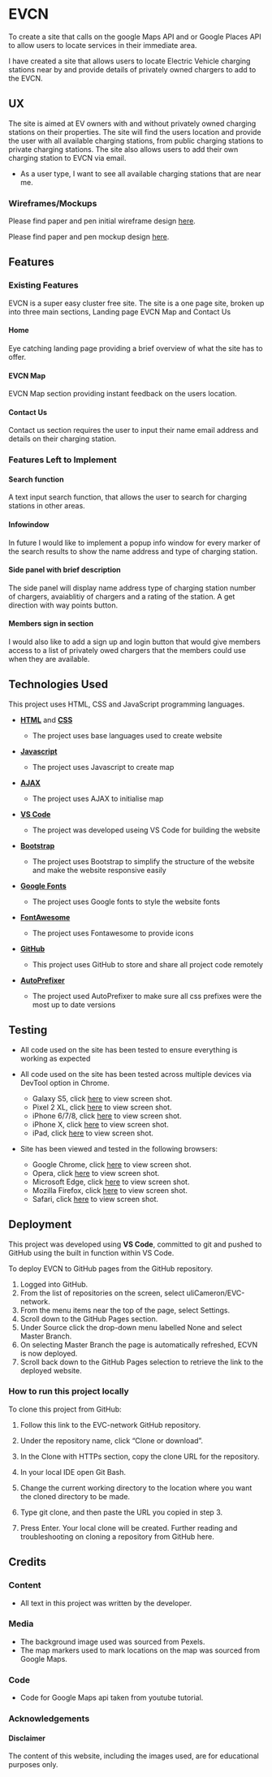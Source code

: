 # EVCN

To create a site that calls on the google Maps API and or Google Places API to allow users to locate services in their immediate
area.

I have created a site that allows users to locate Electric Vehicle charging stations near by and provide details of privately owned chargers to add to the EVCN.

## UX

The site is aimed at EV owners with and without privately owned charging stations on their properties. The site will find the users location and provide the user with all available charging stations, from public charging stations to private charging stations. The site also allows users to add their own charging station to EVCN via email.

- As a user type, I want to see all available charging stations that are near me.

### Wireframes/Mockups

Please find paper and pen initial wireframe design <a href="wireframes-mockups/initial-wireframe-design.jpg">here</a>.

Please find paper and pen mockup design <a href="wireframes-mockups/mockup-design.jpg">here</a>.

## Features

### Existing Features

EVCN is a super easy cluster free site. The site is a one page site, broken up into three main sections, Landing page EVCN Map and Contact Us

#### Home

Eye catching landing page providing a brief overview of what the site has to offer.

#### EVCN Map

EVCN Map section providing instant feedback on the users location.

#### Contact Us

Contact us section requires the user to input their name email address and details on their charging station.

### Features Left to Implement

#### Search function

A text input search function, that allows the user to search for charging stations in other areas.

#### Infowindow

In future I would like to implement a popup info window for every marker of the search results to show the name address and type of charging station.

#### Side panel with brief description

The side panel will display name address type of charging station number of chargers, avaiablitiy of chargers and a rating of the station. A get direction with way points button.

#### Members sign in section

I would also like to add a sign up and login button that would give members access to a list of privately owed chargers that the members could use when they are available.

## Technologies Used

This project uses HTML, CSS and JavaScript programming languages.

- <a href="https://en.wikipedia.org/wiki/HTML5#References">**HTML**</a> and <a href="https://en.wikipedia.org/wiki/Cascading_Style_Sheets">**CSS**</a>

  - The project uses base languages used to create website

- <a href="https://en.wikipedia.org/wiki/JavaScript">**Javascript**</a>

  - The project uses Javascript to create map

- <a href="https://en.wikipedia.org/wiki/Ajax_(programming)">**AJAX**</a>

  - The project uses AJAX to initialise map

- <a href="https://code.visualstudio.com/">**VS Code**</a>

  - The project was developed useing VS Code for building the website

- <a href="https://getbootstrap.com/">**Bootstrap**</a>

  - The project uses Bootstrap to simplify the structure of the website and make the website responsive easily

- <a href="https://fonts.google.com">**Google Fonts**</a>

  - The project uses Google fonts to style the website fonts

- <a href="https://fontawesome.com/">**FontAwesome**</a>

  - The project uses Fontawesome to provide icons

- <a href="https://github.com">**GitHub**</a>

  - This project uses GitHub to store and share all project code remotely

- <a href="https://autoprefixer.github.io">**AutoPrefixer**</a>
  - The project used AutoPrefixer to make sure all css prefixes were the most up to date versions

## Testing

- All code used on the site has been tested to ensure everything is working as expected

- All code used on the site has been tested across multiple devices via DevTool option in Chrome.

  - Galaxy S5, click <a href="testing/devices/galaxy-s5-screen-shot.jpg">here</a> to view screen shot.
  - Pixel 2 XL, click <a href="testing/devices/pixel2-xl-screen-shot.jpg">here</a> to view screen shot.
  - iPhone 6/7/8, click <a href="testing/devices/iphone-6-7-8-screen-shot.jpg">here</a> to view screen shot.
  - iPhone X, click <a href="testing/devices/iphone-x-screen-shot.jpg">here</a> to view screen shot.
  - iPad, click <a href="testing/devices/ipad-screen-shot.jpg">here</a> to view screen shot.

- Site has been viewed and tested in the following browsers:
  - Google Chrome, click <a href="testing/browsers/google-chrome-screen-shot.jpg">here</a> to view screen shot.
  - Opera, click <a href="testing/browsers/opera-screen-shot.jpg">here</a> to view screen shot.
  - Microsoft Edge, click <a href="testing/browsers/microsoft-edge-screen-shot.jpg">here</a> to view screen shot.
  - Mozilla Firefox, click <a href="testing/browsers/firefox-screen-shot.jpg">here</a> to view screen shot.
  - Safari, click <a href="testing/browsers/safari-screen-shot.jpg">here</a> to view screen shot.

## Deployment

This project was developed using **VS Code**, committed to git and pushed to GitHub using the built in function within VS Code.

To deploy EVCN to GitHub pages from the GitHub repository.

1. Logged into GitHub.
2. From the list of repositories on the screen, select uliCameron/EVC-network.
3. From the menu items near the top of the page, select Settings.
4. Scroll down to the GitHub Pages section.
5. Under Source click the drop-down menu labelled None and select Master Branch.
6. On selecting Master Branch the page is automatically refreshed, ECVN is now deployed.
7. Scroll back down to the GitHub Pages selection to retrieve the link to the deployed website.

### How to run this project locally

To clone this project from GitHub:

1. Follow this link to the EVC-network GitHub repository.
2. Under the repository name, click “Clone or download”.
3. In the Clone with HTTPs section, copy the clone URL for the repository.
4. In your local IDE open Git Bash.
5. Change the current working directory to the location where you want the cloned directory to be made.
6. Type git clone, and then paste the URL you copied in step 3.

7. Press Enter. Your local clone will be created.
   Further reading and troubleshooting on cloning a repository from GitHub here.

## Credits

### Content

- All text in this project was written by the developer.

### Media

- The background image used was sourced from Pexels.
- The map markers used to mark locations on the map was sourced from Google Maps.

### Code

- Code for Google Maps api taken from youtube tutorial.

### Acknowledgements

#### Disclaimer

The content of this website, including the images used, are for educational purposes only.
